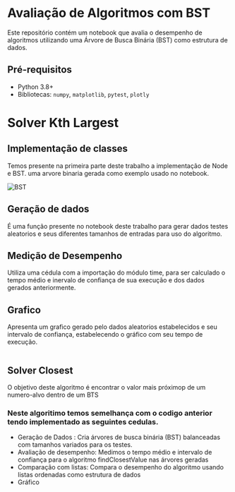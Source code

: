 # Avaliação de Algoritmos com BST
Este repositório contém um notebook que avalia o desempenho de algoritmos 
utilizando uma Árvore de Busca Binária (BST) como estrutura de dados.

## Pré-requisitos
- Python 3.8+
- Bibliotecas: `numpy`, `matplotlib`, `pytest`, `plotly`

# Solver Kth Largest
## Implementação de classes
 Temos presente na primeira parte deste trabalho a implementação de Node e BST.
uma arvore binaria gerada como exemplo usado no notebook.

<img src="https://github.com/user-attachments/assets/e69c5bca-5709-4f2c-b428-099405ca510a" alt="BST">

## Geração de dados 
 É uma função presente no notebook deste trabalho para gerar dados testes aleatorios
 e seus diferentes tamanhos de entradas para uso do algoritmo.

## Medição de Desempenho 
 Utiliza uma cédula com a importação do módulo time, para ser calculado o tempo médio e inervalo de confiança de sua execução 
 e dos dados gerados anteriormente.

## Grafico
 Apresenta um grafico gerado pelo dados aleatorios estabelecidos e seu intervalo de confiança, estabelecendo o gráfico com seu tempo de execução.
 
 <img src="https://github.com/user-attachments/assets/6a8aa6df-f4e8-4738-9596-3bf289fbed29" alt="">

## Solver Closest
 O objetivo deste algoritmo é encontrar o valor mais próximop de um numero-alvo dentro de um BTS
 
### Neste algoritimo temos semelhança com o codigo anterior tendo implementado as seguintes cedulas.
- Geração de Dados : Cria árvores de busca binária (BST) balanceadas com tamanhos variados para os testes.
- Avaliação de desempenho: Medimos o tempo médio e intervalo de confiança para o algoritmo findClosestValue nas árvores geradas
- Comparação com listas: Compara o desempenho do algoritmo usando listas ordenadas como estrutura de dados
- Gráfico
  
